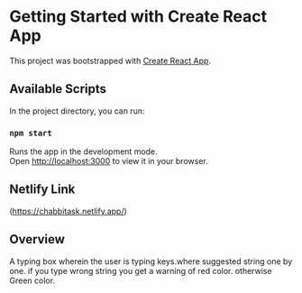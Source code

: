 # Getting Started with Create React App

This project was bootstrapped with [Create React App](https://github.com/facebook/create-react-app).

## Available Scripts

In the project directory, you can run:

### `npm start`

Runs the app in the development mode.\
Open [http://localhost:3000](http://localhost:3000) to view it in your browser.

## Netlify Link
(https://chabbitask.netlify.app/)
## Overview
A typing box wherein the user is typing keys.where suggested 
string one by one.
if you type wrong string you get a warning of red color.
otherwise Green color.

